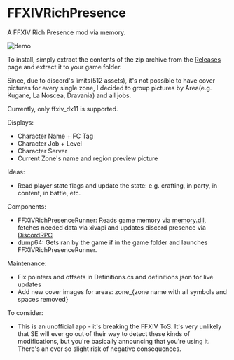 # FFXIVRichPresence
A FFXIV Rich Presence mod via memory.

![demo](https://i.imgur.com/lJeizBv.png)

To install, simply extract the contents of the zip archive from the [Releases](https://github.com/goaaats/FFXIVRichPresence/releases) page and extract it to your game folder.

Since, due to discord's limits(512 assets), it's not possible to have cover pictures for every single zone, I decided to group pictures by Area(e.g. Kugane, La Noscea, Dravania) and all jobs.

Currently, only ffxiv_dx11 is supported.

Displays:
* Character Name + FC Tag
* Character Job + Level
* Character Server
* Current Zone's name and region preview picture

Ideas:
* Read player state flags and update the state: e.g. crafting, in party, in content, in battle, etc.

Components:
* FFXIVRichPresenceRunner: Reads game memory via [memory.dll](https://github.com/erfg12/memory.dll), fetches needed data via xivapi and updates discord presence via [DiscordRPC](https://github.com/Lachee/discord-rpc-csharp)
* dump64: Gets ran by the game if in the game folder and launches FFXIVRichPresenceRunner.

Maintenance:
* Fix pointers and offsets in Definitions.cs and definitions.json for live updates
* Add new cover images for areas: zone_{zone name with all symbols and spaces removed}

To consider:
* This is an unofficial app - it's breaking the FFXIV ToS. It's very unlikely that SE will ever go out of their way to detect these kinds of modifications, but you're basically announcing that you're using it. There's an ever so slight risk of negative consequences.
